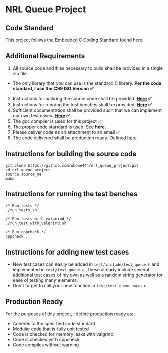 # NRL Queue Project

## Code Standard
This project follows the Embedded C Coding Standard found [here](https://barrgroup.com/sites/default/files/barr_c_coding_standard_2018.pdf).

## Additional Requirements
1. All source code and files necessary to build shall be provided in a single zip file.
* The only library that you can use is the standard C library. **Per the code standard, I use the C99 ISO Version ✅**
2. Instructions for building the source code shall be provided. **[Here](https://github.com/whowe444/nrl_queue_project/blob/main/README.md#instructions-for-building-the-source-code) ✅**
3. Instructions for running the test benches shall be provided. **[Here](https://github.com/whowe444/nrl_queue_project/blob/main/README.md#instructions-for-running-the-test-benches) ✅**
4. Sufficient documentation shall be provided such that we can implement our own test cases. **[Here](https://github.com/whowe444/nrl_queue_project/blob/main/README.md#instructions-for-adding-new-test-cases) ✅**
5. The gcc compiler is used for this project ✅
6. The proper code standard is used. See **[here](https://github.com/whowe444/nrl_queue_project/blob/main/README.md#Code-Standard).**
7. Please deliver code as an attachment to an email ✅
8. The code delivered shall be production ready. Defined [here](https://github.com/whowe444/nrl_queue_project/blob/main/README.md#Production-Ready).


## Instructions for building the source code
```
git clone https://github.com/whowe444/nrl_queue_project.git
cd nrl_queue_project
source source_me
make
```

## Instructions for running the test benches
```
/* Run tests */
./run_tests.sh

/* Run tests with valgrind */
./run_test_with_valgrind.sh

/* Run cppcheck */
cppcheck .
```

## Instructions for adding new test cases
* New test cases can easily be added in `test/include/test_queue.h` and implemented in `test/test_queue.c`. These already include several additional test cases of my own as well as a random string generator for ease of testing many elements.
* Don't forget to call your new function in `test/test_queue_main.c`.

## Production Ready
For the purposes of this project, I define production ready as:
* Adheres to the specified code standard
* Modular code that is fully unit tested
* Code is checked for memory leaks with valgrind
* Code is checked with cppcheck
* Code compiles without warning
